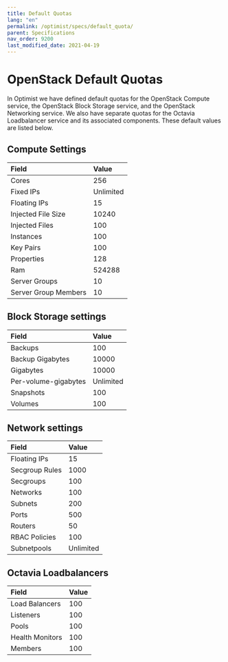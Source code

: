 ```yaml
---
title: Default Quotas
lang: "en"
permalink: /optimist/specs/default_quota/
parent: Specifications
nav_order: 9200
last_modified_date: 2021-04-19
---
```


OpenStack Default Quotas
========================

In Optimist we have defined default quotas for the OpenStack Compute service, the OpenStack Block Storage service, and the OpenStack Networking service. We also have separate quotas for the Octavia Loadbalancer service and its associated components. These default values are listed below.

Compute Settings
----------------

|**Field**                 |**Value**            |
|:-------------------------|:--------------------|
| Cores                    |        256          |
| Fixed IPs                |        Unlimited    |
| Floating IPs             |        15           |
| Injected File Size       |        10240        |
| Injected Files           |        100          |
| Instances                |        100          |
| Key Pairs                |        100          |
| Properties               |        128          |
| Ram                      |        524288       |
| Server Groups            |        10           |
| Server Group Members     |        10           |

Block Storage settings
----------------------

|**Field**                 |**Value**            |
|:-------------------------|:--------------------|
| Backups                  |        100          |
| Backup Gigabytes         |        10000        |
| Gigabytes                |        10000        |
| Per-volume-gigabytes     |        Unlimited    |
| Snapshots                |        100          |
| Volumes                  |        100          |

Network settings
----------------

|**Field**                 |**Value**            |
|:-------------------------|:--------------------|
| Floating IPs             |        15           |
| Secgroup Rules           |        1000         |
| Secgroups                |        100          |
| Networks                 |        100          |
| Subnets                  |        200          |
| Ports                    |        500          |
| Routers                  |        50           |
| RBAC Policies            |        100          |
| Subnetpools              |        Unlimited    |

Octavia Loadbalancers
----------------

|**Field**                 |**Value**            |
|:-------------------------|:--------------------|
| Load Balancers           | 100                 |
| Listeners                | 100                 |
| Pools                    | 100                 |
| Health Monitors          | 100                 |
| Members                  | 100                 |
